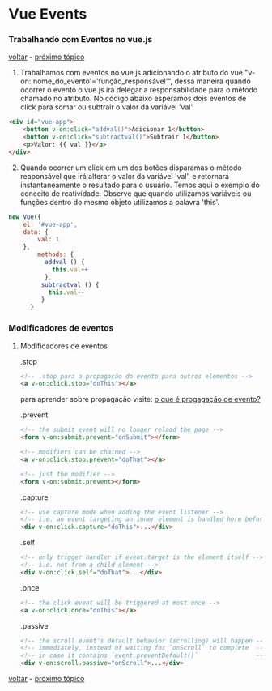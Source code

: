 # Vue Events
### Trabalhando com Eventos no vue.js

[voltar](https://github.com/CleverMatias/vueJsPlayList#tutorial-vue-js-por-matias-web-dev) - [próximo tópico]()

1. Trabalhamos com eventos no vue.js adicionando o atributo do vue "v-on:'nome_do_evento'='função_responsável'", dessa 	     maneira quando ocorrer o evento o vue.js irá delegar a responsabilidade para o método chamado no atributo.
No código abaixo esperamos dois eventos de click para somar ou subtrair o valor da variável 'val'.

```html
<div id="vue-app">
    <button v-on:click="addval()">Adicionar 1</button>
    <button v-on:click="subtractval()">Subtrair 1</button>
    <p>Valor: {{ val }}</p>
</div>
```

2. Quando ocorrer um click em um dos botões disparamas o método reaponsável que irá alterar o valor da variável 'val', e retornará instantaneamente o resultado para o usuário. Temos aqui o exemplo do conceito de reatividade. Observe que quando utilizamos variáveis ou funções dentro do mesmo objeto utilizamos a palavra 'this'.


```javascript
new Vue({
  	el: '#vue-app',
  	data: {
  		val: 1
  	},
        methods: {
          addval () {
            this.val++
          },
         subtractval () {
           this.val--
         }
      }
```

### Modificadores de eventos

  1. Modificadores de eventos

      .stop
      ```html
      <!-- .stop para a propagação do evento para outros elementos -->
      <a v-on:click.stop="doThis"></a>
      ```
      para aprender sobre propagação visite: [o que é progagação de evento?](https://www.w3schools.com/jquery/event_stoppropagation.asp)
      
      .prevent
      ```html
      <!-- the submit event will no longer reload the page -->
      <form v-on:submit.prevent="onSubmit"></form>

      <!-- modifiers can be chained -->
      <a v-on:click.stop.prevent="doThat"></a>

      <!-- just the modifier -->
      <form v-on:submit.prevent></form>

      ```
      .capture
      ```html
      <!-- use capture mode when adding the event listener -->
      <!-- i.e. an event targeting an inner element is handled here before being handled by that element -->
      <div v-on:click.capture="doThis">...</div>
      ```
      .self
      ```html
      <!-- only trigger handler if event.target is the element itself -->
      <!-- i.e. not from a child element -->
      <div v-on:click.self="doThat">...</div>
      ```
      .once
      ```html
      <!-- the click event will be triggered at most once -->
      <a v-on:click.once="doThis"></a>
      ```
      .passive
      ```html
      <!-- the scroll event's default behavior (scrolling) will happen -->
      <!-- immediately, instead of waiting for `onScroll` to complete  -->
      <!-- in case it contains `event.preventDefault()`                -->
      <div v-on:scroll.passive="onScroll">...</div>
      ```

[voltar](https://github.com/CleverMatias/vueJsPlayList#tutorial-vue-js-por-matias-web-dev) - [próximo tópico]()



